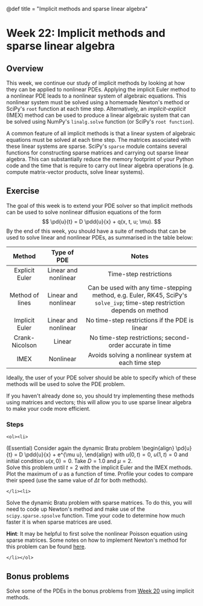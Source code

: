@def title = "Implicit methods and sparse linear algebra"

# Week 22: Implicit methods and sparse linear algebra

## Overview

This week, we continue our study of implicit methods by looking at how they can be applied to nonlinear PDEs.  Applying the implicit Euler method to a nonlinear PDE leads to a nonlinear system of algebraic equations.  This nonlinear system must be solved using a homemade Newton's method or SciPy's `root` function at each time step.  Alternatively, an *implicit-explicit* (IMEX) method can be used to produce a linear algebraic system that can be solved using NumPy's `linalg.solve` function (or SciPy's `root function`).

A common feature of all implicit methods is that a linear system of algebraic equations must be solved at each time step.  The matrices associated with these linear systems are sparse.  SciPy's `sparse` module contains several functions for constructing sparse matrices and carrying out sparse linear algebra.  This can substantially reduce the memory footprint of your Python code and the time that is require to carry out linear algebra operations (e.g. compute matrix-vector products, solve linear systems).


## Exercise

The goal of this week is to extend your PDE solver so that implicit methods can be used to solve nonlinear diffusion equations of the form
$$
\pd{u}{t} = D \pdd{u}{x} + q(x, t, u; \mu).
$$
By the end of this week, you should have a suite of methods that can be used to solve linear and nonlinear PDEs, as summarised in the table below:

| Method | Type of PDE | Notes |
| :----: | :----: | :----: |
| Explicit Euler | Linear and nonlinear | Time-step restrictions |
| Method of lines | Linear and nonlinear | Can be used with any time-stepping method, e.g. Euler, RK45, SciPy's `solve_ivp`; time-step restriction depends on method |
| Implicit Euler | Linear and nonlinear | No time-step restrictions if the PDE is linear |
| Crank-Nicolson | Linear | No time-step restrictions; second-order accurate in time |
| IMEX | Nonlinear | Avoids solving a nonlinear system at each time step |

Ideally, the user of your PDE solver should be able to specify which of these methods will be used to solve the PDE problem.

If you haven't already done so, you should try implementing these methods using matrices and vectors; this will allow you to use sparse linear algebra to make your code more efficient.


### Steps

~~~
<ol><li>
~~~

(Essential) Consider again the dynamic Bratu problem
\begin{align}
\pd{u}{t} = D \pdd{u}{x} + e^{\mu u},
\end{align}
with $u(0, t) = 0$,  $u(1,t) = 0$
and initial condition $u(x,0) = 0$.
Take $D = 1.0$ and $\mu = 2$.  
Solve this problem until $t = 2$ with the implicit Euler and the IMEX methods.  Plot the maximum of $u$ as a function of time.  Profile your codes to compare their speed (use the same value of $\Delta t$ for both methods).

~~~
</li><li>
~~~

Solve the dynamic Bratu problem with sparse matrices.  To do this, you will need to code up Newton's method and make use of the `scipy.sparse.spsolve` function.  Time your code to determine how much faster it is when sparse matrices are used.

**Hint**: It may be helpful to first solve the nonlinear Poisson equation using sparse matrices.  Some notes on how to implement Newton's method for this problem can be found [here](/pdes/nonlinear_poisson.pdf).

~~~
</li></ol>
~~~

## Bonus problems

Solve some of the PDEs in the bonus problems from [Week 20](/pdes/explicit/) using implicit methods.
